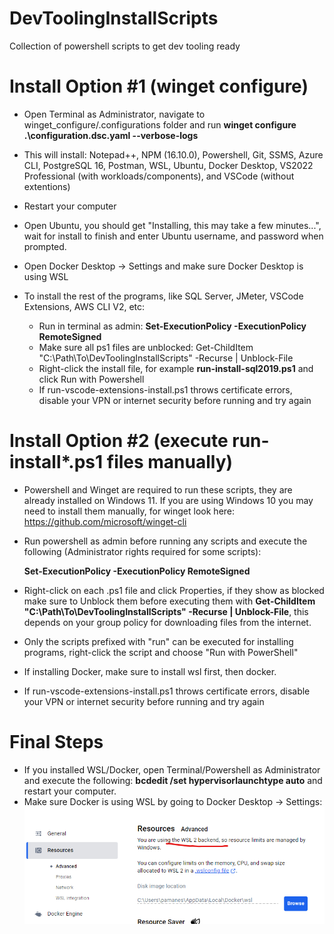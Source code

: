 # DevToolingInstallScripts
Collection of powershell scripts to get dev tooling ready

# Install Option #1 (winget configure)

- Open Terminal as Administrator, navigate to winget_configure/.configurations folder and run **winget configure .\configuration.dsc.yaml --verbose-logs**
- This will install: Notepad++, NPM (16.10.0), Powershell, Git, SSMS, Azure CLI, PostgreSQL 16, Postman, WSL, Ubuntu, Docker Desktop, VS2022 Professional (with workloads/components), and VSCode (without extentions)
- Restart your computer
- Open Ubuntu, you should get "Installing, this may take a few minutes...", wait for install to finish and enter Ubuntu username, and password when prompted.
- Open Docker Desktop -> Settings and make sure Docker Desktop is using WSL
- To install the rest of the programs, like SQL Server, JMeter, VSCode Extensions, AWS CLI V2, etc:

	- Run in terminal as admin: **Set-ExecutionPolicy -ExecutionPolicy RemoteSigned**
	- Make sure all ps1 files are unblocked: Get-ChildItem "C:\Path\To\DevToolingInstallScripts" -Recurse | Unblock-File 
	- Right-click the install file, for example **run-install-sql2019.ps1** and click Run with Powershell
	- If run-vscode-extensions-install.ps1 throws certificate errors, disable your VPN or internet security before running and try again
  
# Install Option #2 (execute run-install*.ps1 files manually)

- Powershell and Winget are required to run these scripts, they are already installed on Windows 11. If you are using Windows 10 you may need to install them manually, for winget look here: https://github.com/microsoft/winget-cli

- Run powershell as admin before running any scripts and execute the following (Administrator rights required for some scripts):
  
	**Set-ExecutionPolicy -ExecutionPolicy RemoteSigned**

- Right-click on each .ps1 file and click Properties, if they show as blocked make sure to Unblock them before executing them with **Get-ChildItem "C:\Path\To\DevToolingInstallScripts" -Recurse | Unblock-File**, this depends on your group policy for downloading files from the internet.
  
- Only the scripts prefixed with "run" can be executed for installing programs, right-click the script and choose "Run with PowerShell"

- If installing Docker, make sure to install wsl first, then docker.

- If run-vscode-extensions-install.ps1 throws certificate errors, disable your VPN or internet security before running and try again

# Final Steps

- If you installed WSL/Docker, open Terminal/Powershell as Administrator and execute the following: **bcdedit /set hypervisorlaunchtype auto** and restart your computer.
- Make sure Docker is using WSL by going to Docker Desktop -> Settings: ![Alt text](/docker_desktop_wsl.png?raw=true "Docker using WSL")
